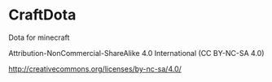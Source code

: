 CraftDota
=========

Dota for minecraft

Attribution-NonCommercial-ShareAlike 4.0 International (CC BY-NC-SA 4.0)

http://creativecommons.org/licenses/by-nc-sa/4.0/
